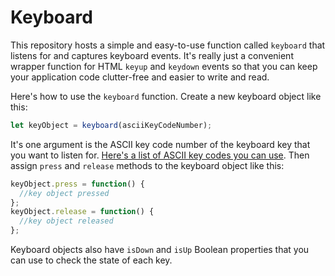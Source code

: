 Keyboard
========

This repository hosts a simple and easy-to-use function called
`keyboard` that listens for and captures keyboard events. It's really
just a convenient wrapper function for HTML `keyup` and `keydown` events so that you can keep your application code clutter-free and easier to write and read.

Here's how to use the `keyboard` function. Create a new keyboard object like this:
```js
let keyObject = keyboard(asciiKeyCodeNumber);
```
It's one argument is the ASCII key code number of the keyboard key
that you want to listen for. [Here's a list of ASCII key codes you can
use](http://www.asciitable.com).
Then assign `press` and `release` methods to the keyboard object like this:
```js
keyObject.press = function() {
  //key object pressed
};
keyObject.release = function() {
  //key object released
};
```
Keyboard objects also have `isDown` and `isUp` Boolean properties that you can use to check the state of each key. 
